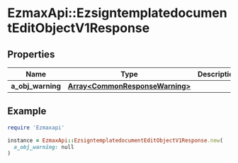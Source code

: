 # EzmaxApi::EzsigntemplatedocumentEditObjectV1Response

## Properties

| Name | Type | Description | Notes |
| ---- | ---- | ----------- | ----- |
| **a_obj_warning** | [**Array&lt;CommonResponseWarning&gt;**](CommonResponseWarning.md) |  | [optional] |

## Example

```ruby
require 'Ezmaxapi'

instance = EzmaxApi::EzsigntemplatedocumentEditObjectV1Response.new(
  a_obj_warning: null
)
```

